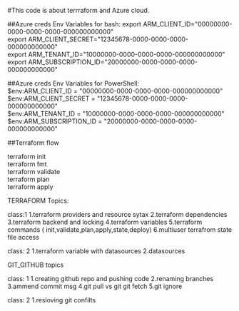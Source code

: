 #This code is about terrraform and Azure cloud.


##Azure creds Env Variables for bash:
export ARM_CLIENT_ID="00000000-0000-0000-0000-000000000000"                     
export ARM_CLIENT_SECRET="12345678-0000-0000-0000-000000000000"                                                     
export ARM_TENANT_ID="10000000-0000-0000-0000-000000000000"                                                             
export ARM_SUBSCRIPTION_ID="20000000-0000-0000-0000-000000000000"                       

##Azure creds Env Variables for PowerShell:                                           
$env:ARM_CLIENT_ID = "00000000-0000-0000-0000-000000000000"                                                 
$env:ARM_CLIENT_SECRET = "12345678-0000-0000-0000-000000000000"                                                     
$env:ARM_TENANT_ID = "10000000-0000-0000-0000-000000000000"                                             
$env:ARM_SUBSCRIPTION_ID = "20000000-0000-0000-0000-000000000000"                                                   

##Terraform flow

terraform init                           
terraform fmt                       
terraform validate                      
terraform plan                  
terraform apply                         

TERRAFORM Topics:

class:1
1.terraform providers and resource  sytax
2.terraform  dependencies
3.terraform backend and locking
4.terraform variables
5.terraform commands ( init,validate,plan,apply,state,deploy)
6.multiuser terrafrom state file access

class: 2
1.terraform variable with datasources
2.datasources

GIT_GITHUB topics

class: 1
1.creating github repo and pushing code
2.renaming branches
3.ammend commit msg
4.git pull vs git git fetch
5.git ignore

class: 2
1.resloving git confilts
